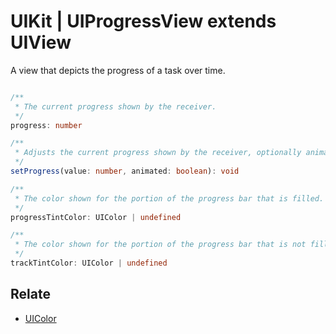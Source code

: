 # UIKit | UIProgressView extends UIView

A view that depicts the progress of a task over time.

```typescript

/**
 * The current progress shown by the receiver.
 */
progress: number

/**
 * Adjusts the current progress shown by the receiver, optionally animating the change.
 */
setProgress(value: number, animated: boolean): void

/**
 * The color shown for the portion of the progress bar that is filled.
 */
progressTintColor: UIColor | undefined

/**
 * The color shown for the portion of the progress bar that is not filled.
 */
trackTintColor: UIColor | undefined

```

## Relate

* [UIColor](UIColor.md)